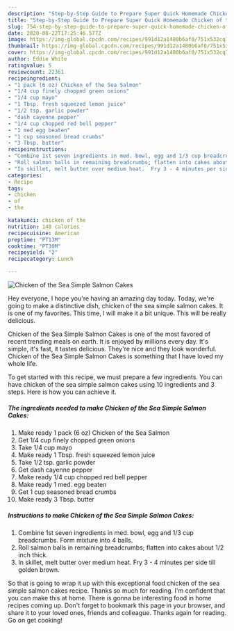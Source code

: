 ```yaml
---
description: "Step-by-Step Guide to Prepare Super Quick Homemade Chicken of the Sea Simple Salmon Cakes"
title: "Step-by-Step Guide to Prepare Super Quick Homemade Chicken of the Sea Simple Salmon Cakes"
slug: 754-step-by-step-guide-to-prepare-super-quick-homemade-chicken-of-the-sea-simple-salmon-cakes
date: 2020-08-22T17:25:46.577Z
image: https://img-global.cpcdn.com/recipes/991d12a1480b6af0/751x532cq70/chicken-of-the-sea-simple-salmon-cakes-recipe-main-photo.jpg
thumbnail: https://img-global.cpcdn.com/recipes/991d12a1480b6af0/751x532cq70/chicken-of-the-sea-simple-salmon-cakes-recipe-main-photo.jpg
cover: https://img-global.cpcdn.com/recipes/991d12a1480b6af0/751x532cq70/chicken-of-the-sea-simple-salmon-cakes-recipe-main-photo.jpg
author: Eddie White
ratingvalue: 5
reviewcount: 22361
recipeingredient:
- "1 pack (6 oz) Chicken of the Sea Salmon"
- "1/4 cup finely chopped green onions"
- "1/4 cup mayo"
- "1 Tbsp. fresh squeezed lemon juice"
- "1/2 tsp. garlic powder"
- "dash cayenne pepper"
- "1/4 cup chopped red bell pepper"
- "1 med egg beaten"
- "1 cup seasoned bread crumbs"
- "3 Tbsp. butter"
recipeinstructions:
- "Combine 1st seven ingredients in med. bowl, egg and 1/3 cup breadcrumbs.  Form mixture into 4 balls."
- "Roll salmon balls in remaining breadcrumbs; flatten into cakes about 1/2 inch thick."
- "In skillet, melt butter over medium heat.  Fry 3 - 4 minutes per side till golden brown."
categories:
- Recipe
tags:
- chicken
- of
- the

katakunci: chicken of the 
nutrition: 148 calories
recipecuisine: American
preptime: "PT13M"
cooktime: "PT30M"
recipeyield: "2"
recipecategory: Lunch

---
```



![Chicken of the Sea Simple Salmon Cakes](https://img-global.cpcdn.com/recipes/991d12a1480b6af0/751x532cq70/chicken-of-the-sea-simple-salmon-cakes-recipe-main-photo.jpg)

Hey everyone, I hope you're having an amazing day today. Today, we're going to make a distinctive dish, chicken of the sea simple salmon cakes. It is one of my favorites. This time, I will make it a bit unique. This will be really delicious.

Chicken of the Sea Simple Salmon Cakes is one of the most favored of recent trending meals on earth. It is enjoyed by millions every day. It's simple, it's fast, it tastes delicious. They're nice and they look wonderful. Chicken of the Sea Simple Salmon Cakes is something that I have loved my whole life.




To get started with this recipe, we must prepare a few ingredients. You can have chicken of the sea simple salmon cakes using 10 ingredients and 3 steps. Here is how you can achieve it.

<!--inarticleads1-->

##### The ingredients needed to make Chicken of the Sea Simple Salmon Cakes:

1. Make ready 1 pack (6 oz) Chicken of the Sea Salmon
1. Get 1/4 cup finely chopped green onions
1. Take 1/4 cup mayo
1. Make ready 1 Tbsp. fresh squeezed lemon juice
1. Take 1/2 tsp. garlic powder
1. Get dash cayenne pepper
1. Make ready 1/4 cup chopped red bell pepper
1. Make ready 1 med. egg beaten
1. Get 1 cup seasoned bread crumbs
1. Make ready 3 Tbsp. butter




<!--inarticleads2-->

##### Instructions to make Chicken of the Sea Simple Salmon Cakes:

1. Combine 1st seven ingredients in med. bowl, egg and 1/3 cup breadcrumbs.  Form mixture into 4 balls.
1. Roll salmon balls in remaining breadcrumbs; flatten into cakes about 1/2 inch thick.
1. In skillet, melt butter over medium heat.  Fry 3 - 4 minutes per side till golden brown.




So that is going to wrap it up with this exceptional food chicken of the sea simple salmon cakes recipe. Thanks so much for reading. I'm confident that you can make this at home. There is gonna be interesting food in home recipes coming up. Don't forget to bookmark this page in your browser, and share it to your loved ones, friends and colleague. Thanks again for reading. Go on get cooking!

